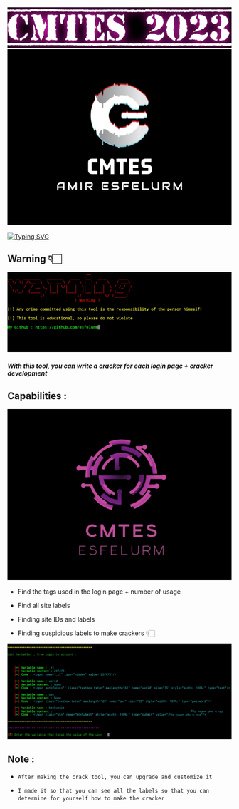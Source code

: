 <img src="screen/Polish_۲۰۲۳۰۹۰۲_۰۰۵۸۰۴۰۱۹.jpg">
<img src="screen/Screenshot_20230901-220256_Chrome.jpg">

[![Typing SVG](https://readme-typing-svg.herokuapp.com?font=Fira+Code&weight=600&size=31&duration=4500&pause=1000&color=164B63&multiline=true&width=453&height=100&lines=Cracker+Maker+Tool+;ESFELURM)](https://git.io/typing-svg) 

## Warning 👇🏻

<img src="screen/20230902_003943.jpg">

##### With this tool, you can write a cracker for each login page + cracker development 


## Capabilities :

<img src="screen/Screenshot_20230901-221935_Chrome.jpg">

- Find the tags used in the login page + number of usage

- Find all site labels

- Finding site IDs and labels

- Finding suspicious labels to make crackers 👇🏻

<img src="screen/20230902_003929.jpg">

## Note :

* `After making the crack tool, you can upgrade and customize it`

* `I made it so that you can see all the labels so that you can determine for yourself how to make the cracker`
